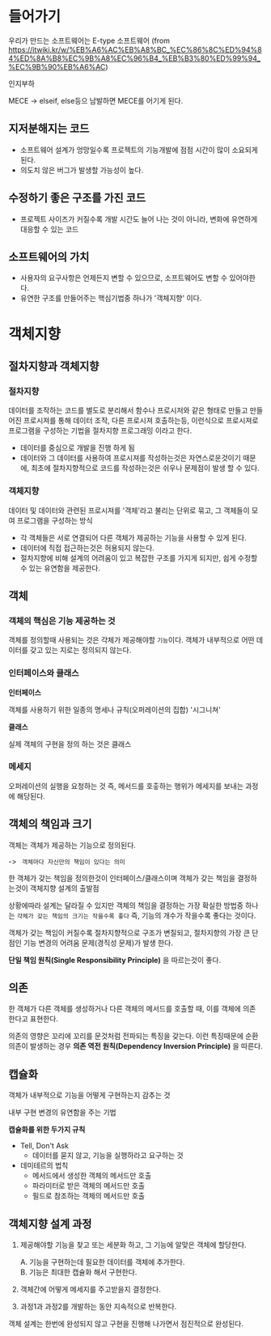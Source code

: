 # 들어가기

우리가 만드는 소프트웨어는 E-type 소프트웨어 (from https://itwiki.kr/w/%EB%A6%AC%EB%A8%BC_%EC%86%8C%ED%94%84%ED%8A%B8%EC%9B%A8%EC%96%B4_%EB%B3%80%ED%99%94_%EC%9B%90%EB%A6%AC)

인지부하

MECE
-> elseif, else등으 남발하면 MECE를 어기게 된다.

## 지저분해지는 코드
* 소프트웨어 설계가 엉망일수록 프로젝트의 기능개발에 점점 시간이 많이 소요되게 된다.
* 의도치 않은 버그가 발생할 가능성이 높다.

## 수정하기 좋은 구조를 가진 코드
* 프로젝트 사이즈가 커질수록 개발 시간도 늘어 나는 것이 아니라, 변화에 유연하게 대응할 수 있는 코드

## 소프트웨어의 가치
* 사용자의 요구사항은 언제든지 변할 수 있으므로, 소프트웨어도 변할 수 있어야한다.
* 유연한 구조를 만들어주는 핵심기법중 하나가 '객체지향' 이다.



# 객체지향
## 절차지향과 객체지향 

### 절차지향 
데이터를 조작하는 코드를 별도로 분리해서 함수나 프로시저와 같은 형태로 만들고 만들어진 프로시져를 통해 데이터 조작, 다른 프로시져 호출하는등, 이런식으로 프로시져로 프로그램을 구성하는 기법을 절차지향 프로그래밍 이라고 한다.

- 데이터를 중심으로 개발을 진행 하게 됨
- 데이터와 그 데이터를 사용하여 프로시져를 작성하는것은 자연스로운것이기 때문에, 최초에 절차지향적으로 코드를 작성하는것은 쉬우나 문제점이 발생 할 수 있다. 

### 객체지향 
데이터 및 데이터와 관련된 프로시져를 '객체'라고 불리는 단위로 묶고, 그 객체들이 모여 프로그램을 구성하는 방식

- 각 객체들은 서로 연결되어 다른 객체가 제공하는 기능을 사용할 수 있게 된다. 
- 데이터에 직접 접근하는것은 허용되지 않는다. 
- 절차지향에 비해 설계의 어려움이 있고 복잡한 구조를 가지게 되지만, 쉽게 수정할 수 있는 유연함을 제공한다.

## 객체

### 객체의 핵심은 기능 제공하는 것
객체를 정의할때 사용되는 것은 갹체가 제공해야할 `기능`이다. 
객체가 내부적으로 어떤 데이터를 갖고 있는 지로는 정의되지 않는다.

### 인터페이스와 클래스

**인터페이스**

객체를 사용하기 위한 일종의 명세나 규칙(오퍼레이션의 집합)
'시그니쳐'

**클래스**

실제 객체의 구현을 정의 하는 것은 클래스

### 메세지

오퍼레이션의 실행을 요청하는 것
즉, 메서드를 호춯하는 행위가 메세지를 보내는 과정에 해당된다. 

## 객체의 책임과 크기

객체는 객체가 제공하는 기능으로 정의된다. 

-> ``` 객체마다 자신만의 책임이 있다는 의미```

한 객체가 갖는 책임을 정의한것이 인터페이스/클래스이며 객체가 갖는 책임을 결정하는것이 객체지향 설계의 출발점

상황에따라 설계는 달라질 수 있지만 객체의 책임을 결정하는 가장 확실한 방법중 하나는 `갹체가 갖는 책임의 크기는 작을수록 좋다`
즉, 기능의 개수가 작을수록 좋다는 것이다.

객체가 갖는 책임이 커질수록 절차지향적으로 구조가 변질되고, 절차지향의 가장 큰 단점인 기능 변경의 어려움 문제(경직성 문제)가 발생 한다.

**단일 책임 원칙(Single Responsibility Principle)** 을 따르는것이 좋다.
 
## 의존

한 객체가 다른 객체를 생성하거나 다른 객체의 메서드를 호출할 때, 이를 객체에 의존 한다고 표현한다.

의존의 영향은 꼬리에 꼬리를 문것처럼 전파되는 특징을 갖는다. 이런 특징때문에 순환의존이 발생하는 경우 **의존 역전 원칙(Dependency Inversion Principle)** 을 따른다.


## 캡슐화
객체가 내부적으로 기능을 어떻게 구현하는지 감추는 것

내부 구현 변경의 유연함을 주는 기법

**캡슐화를 위한 두가지 규칙**
- Tell, Don't Ask<br>
    - 데이터를 묻지 않고, 기능을 실행하라고 요구하는 것
- 데미테르의 법칙<br>
    - 메서드에서 생성한 객체의 메서드만 호출 
    - 파라미터로 받은 객체의 메서드만 호출
    - 필드로 참조하는 객체의 메서드만 호출


## 객체지향 설계 과정

1. 제공해야할 기능을 찾고 또는 세분화 하고, 그 기능에 알맞은 객체에 할당한다.

    A. 기능을 구현하는데 필요한 데이터를 객체에 추가한다.<br>
    B. 기능은 최대한 캡슐화 해서 구현한다.

2. 객체간에 어떻게 메세지를 주고받을지 결정한다.
3. 과정1과 과정2를 개발하는 동안 지속적으로 반복한다.

객체 설계는 한번에 완성되지 않고 구현을 진행해 나가면서 점진적으로 완성된다.